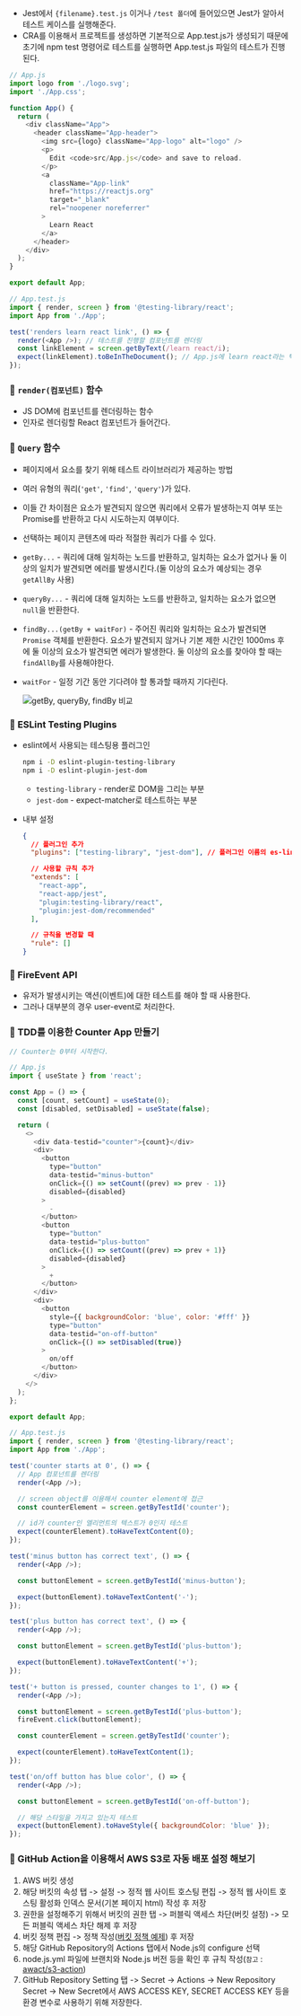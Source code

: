 - Jest에서 `{filename}.test.js` 이거나 `/test 폴더`에 들어있으면 Jest가 알아서 테스트 케이스를 실행해준다.
- CRA를 이용해서 프로젝트를 생성하면 기본적으로 App.test.js가 생성되기 때문에 초기에 npm test 명령어로 테스트를 실행하면 App.test.js 파일의 테스트가 진행된다.

```javascript
// App.js
import logo from './logo.svg';
import './App.css';

function App() {
  return (
    <div className="App">
      <header className="App-header">
        <img src={logo} className="App-logo" alt="logo" />
        <p>
          Edit <code>src/App.js</code> and save to reload.
        </p>
        <a
          className="App-link"
          href="https://reactjs.org"
          target="_blank"
          rel="noopener noreferrer"
        >
          Learn React
        </a>
      </header>
    </div>
  );
}

export default App;

// App.test.js
import { render, screen } from '@testing-library/react';
import App from './App';

test('renders learn react link', () => {
  render(<App />); // 테스트를 진행할 컴포넌트를 렌더링
  const linkElement = screen.getByText(/learn react/i);
  expect(linkElement).toBeInTheDocument(); // App.js에 learn react라는 텍스트가 있는지 확인
});
```

### 📌 `render(컴포넌트)` 함수

- JS DOM에 컴포넌트를 렌더링하는 함수
- 인자로 렌더링할 React 컴포넌트가 들어간다.

### 📌 `Query` 함수

- 페이지에서 요소를 찾기 위해 테스트 라이브러리가 제공하는 방법
- 여러 유형의 쿼리(`'get'`, `'find'`, `'query'`)가 있다.
- 이들 간 차이점은 요소가 발견되지 않으면 쿼리에서 오류가 발생하는지 여부 또는 Promise를 반환하고 다시 시도하는지 여부이다.
- 선택하는 페이지 콘텐츠에 따라 적절한 쿼리가 다를 수 있다.
- `getBy...` - 쿼리에 대해 일치하는 노드를 반환하고, 일치하는 요소가 없거나 둘 이상의 일치가 발견되면 에러를 발생시킨다.(둘 이상의 요소가 예상되는 경우 `getAllBy` 사용)
- `queryBy...` - 쿼리에 대해 일치하는 노드를 반환하고, 일치하는 요소가 없으면 `null`을 반환한다.
- `findBy...(getBy + waitFor)` - 주어진 쿼리와 일치하는 요소가 발견되면 `Promise` 객체를 반환한다. 요소가 발견되지 않거나 기본 제한 시간인 1000ms 후에 둘 이상의 요소가 발견되면 에러가 발생한다. 둘 이상의 요소를 찾아야 할 때는 `findAllBy`를 사용해야한다.
- `waitFor` - 일정 기간 동안 기다려야 할 통과할 때까지 기다린다.

  <img alt="getBy, queryBy, findBy 비교" src="https://user-images.githubusercontent.com/89335307/206975978-70929b6b-c2bb-4cd3-8e96-d5cb595c3c95.png">

### 📌 ESLint Testing Plugins

- eslint에서 사용되는 테스팅용 플러그인
  ```bash
  npm i -D eslint-plugin-testing-library
  npm i -D eslint-plugin-jest-dom
  ```
  - `testing-library` - render로 DOM을 그리는 부분
  - `jest-dom` - expect-matcher로 테스트하는 부분
- 내부 설정

  ```json
  {
    // 플러그인 추가
    "plugins": ["testing-library", "jest-dom"], // 플러그인 이름의 es-lint를 제외하고 작성

    // 사용할 규칙 추가
    "extends": [
      "react-app",
      "react-app/jest",
      "plugin:testing-library/react",
      "plugin:jest-dom/recommended"
    ],

    // 규칙을 변경할 때
    "rule": []
  }
  ```

### 📌 FireEvent API

- 유저가 발생시키는 액션(이벤트)에 대한 테스트를 해야 할 때 사용한다.
- 그러나 대부분의 경우 user-event로 처리한다.

### 📌 TDD를 이용한 Counter App 만들기

```javascript
// Counter는 0부터 시작한다.

// App.js
import { useState } from 'react';

const App = () => {
  const [count, setCount] = useState(0);
  const [disabled, setDisabled] = useState(false);

  return (
    <>
      <div data-testid="counter">{count}</div>
      <div>
        <button
          type="button"
          data-testid="minus-button"
          onClick={() => setCount((prev) => prev - 1)}
          disabled={disabled}
        >
          -
        </button>
        <button
          type="button"
          data-testid="plus-button"
          onClick={() => setCount((prev) => prev + 1)}
          disabled={disabled}
        >
          +
        </button>
      </div>
      <div>
        <button
          style={{ backgroundColor: 'blue', color: '#fff' }}
          type="button"
          data-testid="on-off-button"
          onClick={() => setDisabled(true)}
        >
          on/off
        </button>
      </div>
    </>
  );
};

export default App;

// App.test.js
import { render, screen } from '@testing-library/react';
import App from './App';

test('counter starts at 0', () => {
  // App 컴포넌트를 렌더링
  render(<App />);

  // screen object를 이용해서 counter element에 접근
  const counterElement = screen.getByTestId('counter');

  // id가 counter인 엘리먼트의 텍스트가 0인지 테스트
  expect(counterElement).toHaveTextContent(0);
});

test('minus button has correct text', () => {
  render(<App />);

  const buttonElement = screen.getByTestId('minus-button');

  expect(buttonElement).toHaveTextContent('-');
});

test('plus button has correct text', () => {
  render(<App />);

  const buttonElement = screen.getByTestId('plus-button');

  expect(buttonElement).toHaveTextContent('+');
});

test('+ button is pressed, counter changes to 1', () => {
  render(<App />);

  const buttonElement = screen.getByTestId('plus-button');
  fireEvent.click(buttonElement);

  const counterElement = screen.getByTestId('counter');

  expect(counterElement).toHaveTextContent(1);
});

test('on/off button has blue color', () => {
  render(<App />);

  const buttonElement = screen.getByTestId('on-off-button');

  // 해당 스타일을 가지고 있는지 테스트
  expect(buttonElement).toHaveStyle({ backgroundColor: 'blue' });
});
```

### 📌 GitHub Action을 이용해서 AWS S3로 자동 배포 설정 해보기

1. AWS 버킷 생성
2. 해당 버킷의 속성 탭 -> 설정 -> 정적 웹 사이트 호스팅 편집 -> 정적 웹 사이트 호스팅 활성화 인덱스 문서(기본 페이지 html) 작성 후 저장
3. 권한을 설정해주기 위해서 버킷의 권한 탭 -> 퍼블릭 액세스 차단(버킷 설정) -> 모든 퍼블릭 액세스 차단 해제 후 저장
4. 버킷 정책 편집 -> 정책 작성([버킷 정책 예제](https://docs.aws.amazon.com/ko_kr/AmazonS3/latest/userguide/example-bucket-policies.html)) 후 저장
5. 해당 GitHub Repository의 Actions 탭에서 Node.js의 configure 선택
6. node.js.yml 파일에 브랜치와 Node.js 버전 등을 확인 후 규칙 작성(`참고` : [awact/s3-action](https://github.com/awact/s3-action))
7. GitHub Repository Setting 탭 -> Secret -> Actions -> New Repository Secret -> New Secret에서 AWS ACCESS KEY, SECRET ACCESS KEY 등을 환경 변수로 사용하기 위해 저장한다.
